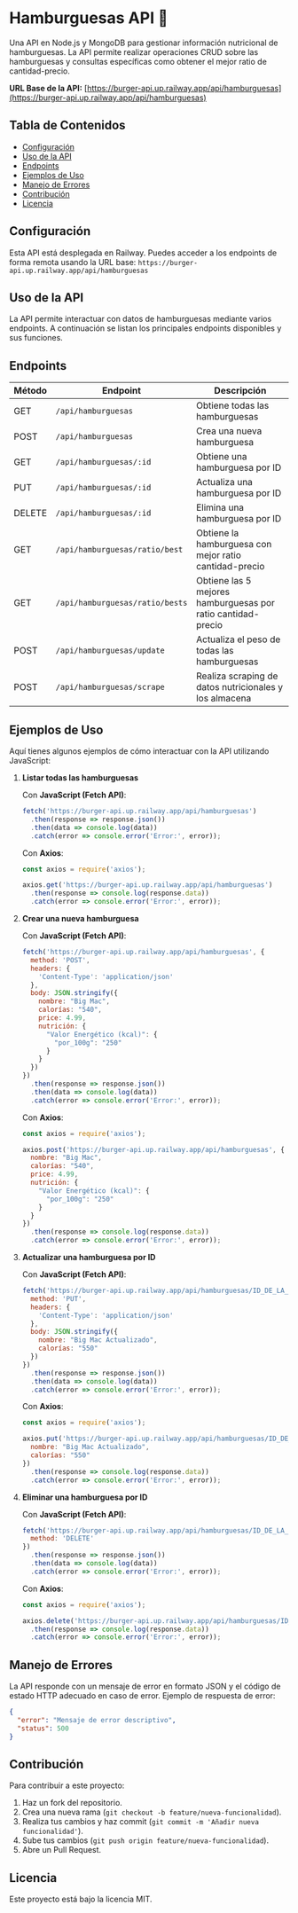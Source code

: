 
# Hamburguesas API 🍔

Una API en Node.js y MongoDB para gestionar información nutricional de hamburguesas. La API permite realizar operaciones CRUD sobre las hamburguesas y consultas específicas como obtener el mejor ratio de cantidad-precio.

**URL Base de la API:** [https://burger-api.up.railway.app/api/hamburguesas](https://burger-api.up.railway.app/api/hamburguesas)

## Tabla de Contenidos
- [Configuración](#configuración)
- [Uso de la API](#uso-de-la-api)
- [Endpoints](#endpoints)
- [Ejemplos de Uso](#ejemplos-de-uso)
- [Manejo de Errores](#manejo-de-errores)
- [Contribución](#contribución)
- [Licencia](#licencia)

## Configuración

Esta API está desplegada en Railway. Puedes acceder a los endpoints de forma remota usando la URL base: `https://burger-api.up.railway.app/api/hamburguesas`

## Uso de la API

La API permite interactuar con datos de hamburguesas mediante varios endpoints. A continuación se listan los principales endpoints disponibles y sus funciones.

## Endpoints

| Método | Endpoint                     | Descripción                                       |
|--------|-------------------------------|---------------------------------------------------|
| GET    | `/api/hamburguesas`           | Obtiene todas las hamburguesas                    |
| POST   | `/api/hamburguesas`           | Crea una nueva hamburguesa                        |
| GET    | `/api/hamburguesas/:id`       | Obtiene una hamburguesa por ID                    |
| PUT    | `/api/hamburguesas/:id`       | Actualiza una hamburguesa por ID                  |
| DELETE | `/api/hamburguesas/:id`       | Elimina una hamburguesa por ID                    |
| GET    | `/api/hamburguesas/ratio/best`| Obtiene la hamburguesa con mejor ratio cantidad-precio |
| GET    | `/api/hamburguesas/ratio/bests`| Obtiene las 5 mejores hamburguesas por ratio cantidad-precio |
| POST   | `/api/hamburguesas/update`    | Actualiza el peso de todas las hamburguesas       |
| POST   | `/api/hamburguesas/scrape`    | Realiza scraping de datos nutricionales y los almacena |

## Ejemplos de Uso

Aquí tienes algunos ejemplos de cómo interactuar con la API utilizando JavaScript:

1. **Listar todas las hamburguesas**

   Con **JavaScript (Fetch API)**:

   ```javascript
   fetch('https://burger-api.up.railway.app/api/hamburguesas')
     .then(response => response.json())
     .then(data => console.log(data))
     .catch(error => console.error('Error:', error));
   ```

   Con **Axios**:

   ```javascript
   const axios = require('axios');

   axios.get('https://burger-api.up.railway.app/api/hamburguesas')
     .then(response => console.log(response.data))
     .catch(error => console.error('Error:', error));
   ```

2. **Crear una nueva hamburguesa**

   Con **JavaScript (Fetch API)**:

   ```javascript
   fetch('https://burger-api.up.railway.app/api/hamburguesas', {
     method: 'POST',
     headers: {
       'Content-Type': 'application/json'
     },
     body: JSON.stringify({
       nombre: "Big Mac",
       calorías: "540",
       price: 4.99,
       nutrición: {
         "Valor Energético (kcal)": {
           "por_100g": "250"
         }
       }
     })
   })
     .then(response => response.json())
     .then(data => console.log(data))
     .catch(error => console.error('Error:', error));
   ```

   Con **Axios**:

   ```javascript
   const axios = require('axios');

   axios.post('https://burger-api.up.railway.app/api/hamburguesas', {
     nombre: "Big Mac",
     calorías: "540",
     price: 4.99,
     nutrición: {
       "Valor Energético (kcal)": {
         "por_100g": "250"
       }
     }
   })
     .then(response => console.log(response.data))
     .catch(error => console.error('Error:', error));
   ```

3. **Actualizar una hamburguesa por ID**

   Con **JavaScript (Fetch API)**:

   ```javascript
   fetch('https://burger-api.up.railway.app/api/hamburguesas/ID_DE_LA_HAMBURGUESA', {
     method: 'PUT',
     headers: {
       'Content-Type': 'application/json'
     },
     body: JSON.stringify({
       nombre: "Big Mac Actualizado",
       calorías: "550"
     })
   })
     .then(response => response.json())
     .then(data => console.log(data))
     .catch(error => console.error('Error:', error));
   ```

   Con **Axios**:

   ```javascript
   const axios = require('axios');

   axios.put('https://burger-api.up.railway.app/api/hamburguesas/ID_DE_LA_HAMBURGUESA', {
     nombre: "Big Mac Actualizado",
     calorías: "550"
   })
     .then(response => console.log(response.data))
     .catch(error => console.error('Error:', error));
   ```

4. **Eliminar una hamburguesa por ID**

   Con **JavaScript (Fetch API)**:

   ```javascript
   fetch('https://burger-api.up.railway.app/api/hamburguesas/ID_DE_LA_HAMBURGUESA', {
     method: 'DELETE'
   })
     .then(response => response.json())
     .then(data => console.log(data))
     .catch(error => console.error('Error:', error));
   ```

   Con **Axios**:

   ```javascript
   const axios = require('axios');

   axios.delete('https://burger-api.up.railway.app/api/hamburguesas/ID_DE_LA_HAMBURGUESA')
     .then(response => console.log(response.data))
     .catch(error => console.error('Error:', error));
   ```


## Manejo de Errores

La API responde con un mensaje de error en formato JSON y el código de estado HTTP adecuado en caso de error. Ejemplo de respuesta de error:

```json
{
  "error": "Mensaje de error descriptivo",
  "status": 500
}
```

## Contribución

Para contribuir a este proyecto:

1. Haz un fork del repositorio.
2. Crea una nueva rama (`git checkout -b feature/nueva-funcionalidad`).
3. Realiza tus cambios y haz commit (`git commit -m 'Añadir nueva funcionalidad'`).
4. Sube tus cambios (`git push origin feature/nueva-funcionalidad`).
5. Abre un Pull Request.

## Licencia

Este proyecto está bajo la licencia MIT.
